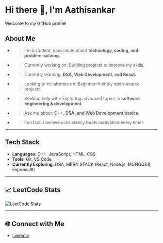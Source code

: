 # Hi there 👋, I'm Aathisankar  

Welcome to my GitHub profile!  

##  About Me
- > I'm a student, passionate about **technology, coding, and problem-solving**.  
- > Currently working on: Building projects to improve my skills.  
- > Currently learning: **DSA, Web Development, and React**.  
- > Looking to collaborate on: Beginner-friendly open-source projects.  
- > Seeking help with: Exploring advanced topics in **software engineering & development**.  
- > Ask me about: **C++, DSA, and Web Development basics**. 
- > Fun fact: I believe consistency beats motivation every time!  

---

##  Tech Stack
- **Languages**: C++, JavaScript, HTML, CSS  
- **Tools**: Git, VS Code  
- **Currently Exploring**: DSA, MERN STACK (React, Node.js, MONGODB, ExpressJS)  

---

## 📈 LeetCode Stats

![LeetCode Stats](https://leetcard.jacoblin.cool/Aathisankar_A?theme=dark&font=Karma&ext=heatmap)


---

## 🌐 Connect with Me
- [LinkedIn](https://www.linkedin.com/in/aathisankar-a-1586332a5/)
